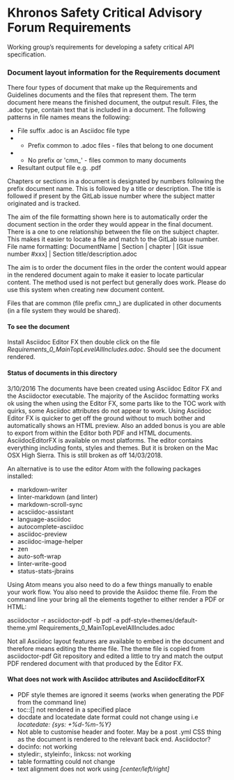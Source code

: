 # Khronos Safety Critical Advisory Forum Requirements
Working group’s requirements for developing a safety critical API specification.

### Document layout information for the Requirements document

There four types of document that make up the Requirements and Guidelines documents and the files that represent them. The term document here means the finished document, the output result. Files, the .adoc type, contain text that is included in a document. The following patterns in file names means the following:

* File suffix .adoc is an Asciidoc file type
* - Prefix common to .adoc files - files that belong to one document
* - No prefix or 'cmn_' - files common to many documents
* Resultant output file e.g. .pdf

Chapters or sections in a document is designated by numbers following the prefix document name. This is followed by a title or description. The title is followed if present by the GitLab issue number where the subject matter originated and is tracked.  

The aim of the file formatting shown here is to automatically order the document section in the order they would appear in the final document. There is a one to one relationship between the file on the subject chapter. This makes it easier to locate a file and match to the GitLab issue number. File name formatting:
DocumentName | Section | chapter | [Git issue number #xxx] | Section title/description.adoc

The aim is to order the document files in the order the content would appear in the rendered document again to make it easier to locate particular content. The method used is not perfect but generally does work. Please do use this system when creating new document content.

Files that are common (file prefix cmn_) are duplicated in other documents (in a file system they would be shared).

#### To see the document
Install Asciidoc Editor FX then double click on the file *Requirements_0_MainTopLevelAllIncludes.adoc*. Should see the document rendered.

#### Status of documents in this directory
3/10/2016 The documents have been created using Asciidoc Editor FX and the Asciidoctor executable. The majority of the Asciidoc formatting works ok using the when using the Editor FX, some parts like to the TOC work with quirks, some Asciidoc attributes do not appear to work. Using Asciidoc Editor FX is quicker to get off the ground without to much bother and automatically shows an HTML preview. Also an  added bonus is you are able to export from within the Editor both PDF and HTML documents. AsciidocEditorFX is available on most platforms. The editor contains everything including fonts, styles and themes. But it is broken on the Mac OSX High Sierra. This is still broken as off 14/03/2018.

An alternative is to use the editor Atom with the following packages installed:

* markdown-writer
* linter-markdown (and linter)
* markdown-scroll-sync
* acsciidoc-assistant
* language-asciidoc
* autocomplete-asciidoc
* asciidoc-preview
* asciidoc-image-helper
* zen
* auto-soft-wrap
* linter-write-good
* status-stats-jbrains

Using Atom means you also need to do a few things manually to enable your work flow. You also need to provide the Asiidoc theme file. From the command line your bring all the elements together to either render a PDF or HTML:

asciidoctor -r asciidoctor-pdf -b pdf -a pdf-style=themes/default-theme.yml Requirements_0_MainTopLevelAllIncludes.adoc

Not all Asciidoc layout features are available to embed in the document and therefore means editing the theme file. The theme file is copied from asciidoctor-pdf Git repository and edited a little to try and match the output PDF rendered document with that produced by the Editor FX.

#### What does not work with Asciidoc attributes and AsciidocEditorFX
* PDF style themes are ignored it seems (works when generating the PDF from the command line)
* toc::[] not rendered in a specified place
* docdate and locatedate date format could not change using i.e *locatedate: {sys: +%d-%m-%Y}*
* Not able to customise header and footer. May be a post .yml CSS thing as the document is rendered to the relevant back end. Asciidoctor?
* docinfo: not working
* styledir:, styleinfo:, linkcss: not working
* table formatting could not change
* text alignment does not work using *[center/left/right]*
